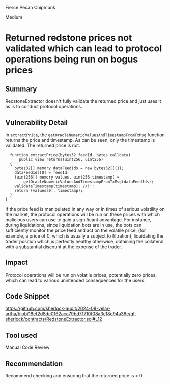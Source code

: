 Fierce Pecan Chipmunk

Medium

# Returned redstone prices not validated which can lead to protocol operations being run on bogus prices

## Summary

RedstoneExtractor doesn't fully validate the returned price and just uses it as is to conduct protocol operations.

## Vulnerability Detail

In `extractPrice`, the `getOracleNumericValuesAndTimestampFromTxMsg` function returns the price and timestamp. As can be seen, only the timestamp is validated. The returned price is not.

```solidity
  function extractPrice(bytes32 feedId, bytes calldata)
      public view returns(uint256, uint256)
  {
    bytes32[] memory dataFeedIds = new bytes32[](1);
    dataFeedIds[0] = feedId;
    (uint256[] memory values, uint256 timestamp) =
        getOracleNumericValuesAndTimestampFromTxMsg(dataFeedIds);
    validateTimestamp(timestamp); //!!!
    return (values[0], timestamp);
  }
}
```
If the price feed is manipulated in any way or in times of serious volatility on the market, the protocol operations will be run on these prices with which malicious users can use to gain a significant advantage. For instance, during liquidations, since liquidation bots are in use, the bots can sufficiently monitor the price feed and act on the volatile price, (for example, a price of 0, which is usually a subject to filtration), liquidating the trader position which is perfectly healthy otherwise, obtaining the collateral with a substantial discount at the expense of the trader.

## Impact

Protocol operations will be run on volatile prices, potentially zero prices, which can lead to various unintended consequences for the users.

## Code Snippet

https://github.com/sherlock-audit/2024-08-velar-artha/blob/18ef2d8dc0162aca79bd71710f08a3c18c94a36e/gl-sherlock/contracts/RedstoneExtractor.sol#L12

## Tool used
Manual Code Review

## Recommendation

Recommend checking and ensuring that the returned price is > 0